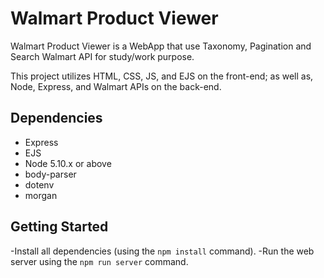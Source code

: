 # Walmart Product Viewer

Walmart Product Viewer is a WebApp that use Taxonomy, Pagination and Search Walmart API for study/work purpose.

This project utilizes HTML, CSS, JS, and EJS on the front-end; as well as, Node, Express, and Walmart APIs on the back-end.

## Dependencies

- Express
- EJS
- Node 5.10.x or above
- body-parser
- dotenv
- morgan

## Getting Started

-Install all dependencies (using the `npm install` command).
-Run the web server using the `npm run server` command.